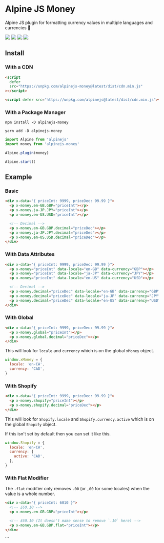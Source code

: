 # Alpine JS Money

Alpine JS plugin for formatting currency values in multiple languages and
currencies 💸

![](https://img.shields.io/bundlephobia/min/alpinejs-money)
![](https://img.shields.io/npm/v/alpinejs-money)
![](https://img.shields.io/npm/dt/alpinejs-money)
![](https://img.shields.io/github/license/markmead/alpinejs-money)

## Install

### With a CDN

```html
<script
  defer
  src="https://unpkg.com/alpinejs-money@latest/dist/cdn.min.js"
></script>

<script defer src="https://unpkg.com/alpinejs@latest/dist/cdn.min.js"></script>
```

### With a Package Manager

```shell
npm install -D alpinejs-money

yarn add -D alpinejs-money
```

```js
import Alpine from 'alpinejs'
import money from 'alpinejs-money'

Alpine.plugin(money)

Alpine.start()
```

## Example

### Basic

```html
<div x-data="{ priceInt: 9999, priceDec: 99.99 }">
  <p x-money.en-GB.GBP="priceInt"></p>
  <p x-money.ja-JP.JPY="priceInt"></p>
  <p x-money.en-US.USD="priceInt"></p>

  <!-- Decimal -->
  <p x-money.en-GB.GBP.decimal="priceDec"></p>
  <p x-money.ja-JP.JPY.decimal="priceDec"></p>
  <p x-money.en-US.USD.decimal="priceDec"></p>
</div>
```

### With Data Attributes

```html
<div x-data="{ priceInt: 9999, priceDec: 99.99 }">
  <p x-money="priceInt" data-locale="en-GB" data-currency="GBP"></p>
  <p x-money="priceInt" data-locale="ja-JP" data-currency="JPY"></p>
  <p x-money="priceInt" data-locale="en-US" data-currency="USD"></p>

  <!-- Decimal -->
  <p x-money.decimal="priceDec" data-locale="en-GB" data-currency="GBP"></p>
  <p x-money.decimal="priceDec" data-locale="ja-JP" data-currency="JPY"></p>
  <p x-money.decimal="priceDec" data-locale="en-US" data-currency="USD"></p>
</div>
```

### With Global

```html
<div x-data="{ priceInt: 9999, priceDec: 99.99 }">
  <p x-money.global="priceInt"></p>
  <p x-money.global.decimal="priceDec"></p>
</div>
```

This will look for `locale` and `currency` which is on the global `xMoney`
object.

```js
window.xMoney = {
  locale: 'en-CA',
  currency: 'CAD',
}
```

### With Shopify

```html
<div x-data="{ priceInt: 9999, priceDec: 99.99 }">
  <p x-money.shopify="priceInt"></p>
  <p x-money.shopify.decimal="priceDec"></p>
</div>
```

This will look for `Shopify.locale` and `Shopify.currency.active` which is on
the global `Shopify` object.

If this isn't set by default then you can set it like this.

```js
window.Shopify = {
  locale: 'en-CA',
  currency: {
    active: 'CAD',
  },
}
```

### With Flat Modifier

The `.flat` modifier only removes `.00` (or `,00` for some locales) when the
value is a whole number.

```html
<div x-data="{ priceInt: 6010 }">
  <!-- £60.10 -->
  <p x-money.en-GB.GBP="priceInt"></p>

  <!-- £60.10 (It doesn't make sense to remove `.10` here) -->
  <p x-money.en-GB.GBP.flat="priceInt"></p>
</div>
```

<div x-data="{ priceInt: 6000 }">
  <!-- £60.00 -->
  <p x-money.en-GB.GBP="priceInt"></p>

  <!-- £60 -->
  <p x-money.en-GB.GBP.flat="priceInt"></p>
</div>
```
